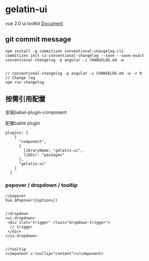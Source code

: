 # gelatin-ui
vue 2.0 ui toolkit [Document](https://leafiy.github.io/gelatin-ui/)

## git commit message

```
npm install -g commitizen conventional-changelog-cli
commitizen init cz-conventional-changelog --save --save-exact
conventional-changelog -p angular -i CHANGELOG.md -w


// conventional-changelog -p angular -i CHANGELOG.md -w -r 0
// Change log
npm run changelog
```

## 按需引用配置

安装babel-plugin-component

配置bable plugin

```
plugins: [
    [
      "component",
      {
        libraryName: "gelatin-ui",
        libDir: "packages"
      },
      "gelatin-ui"
    ]
  ]
```


### popover / dropdown / tooltip

```
//popover
Vue.$Popover({options})


//dropdown
<ui-dropdown>
 <div slot="trigger" class="dropdown-trigger">
  // trigger
 </div>
</ui-dropdown>


//tooltip
<component v-tooltip="content"></component>
```